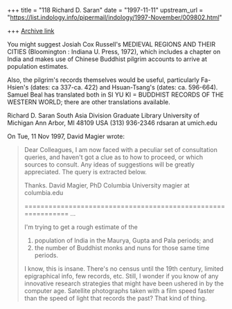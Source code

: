 +++
title = "118 Richard D. Saran"
date = "1997-11-11"
upstream_url = "https://list.indology.info/pipermail/indology/1997-November/009802.html"

+++
[Archive link](https://list.indology.info/pipermail/indology/1997-November/009802.html)

You might suggest Josiah Cox Russell's MEDIEVAL REGIONS AND THEIR CITIES
(Bloomington : Indiana U. Press, 1972), which includes a chapter on India
and makes use of Chinese Buddhist pilgrim accounts to arrive at population
estimates.

Also, the pilgrim's records themselves would be useful, particularly
Fa-Hsien's (dates:  ca 337-ca. 422) and Hsuan-Tsang's (dates: ca.
596-664).  Samuel Beal has translated both in SI YU KI = BUDDHIST RECORDS
OF THE WESTERN WORLD; there are other translations available.

Richard D. Saran
South Asia Division
Graduate Library
University of Michigan
Ann Arbor, MI 48109
USA
(313) 936-2346
rdsaran at umich.edu


On Tue, 11 Nov 1997, David Magier wrote:

> Dear Colleagues,
> I am now faced with a peculiar set of consultation queries, and
> haven't got a clue as to how to proceed, or which sources to
> consult. Any ideas of suggestions will be greatly appreciated. The
> query is extracted below.
>
> Thanks.
> David Magier, PhD
> Columbia University
> magier at columbia.edu
>
> =============================================================
> ...
>
> I'm trying to get a rough estimate of the
>
> 1. population of India in the Maurya, Gupta and Pala periods; and
> 2. the number of Buddhist monks and nuns for those same time periods.
>
> I know, this is insane. There's no census until the 19th century, limited
> epigraphical info, few records, etc. Still, I wonder if you know of any
> innovative research strategies that might have been ushered in by the
> computer age. Satellite photographs taken with a film speed faster than
> the speed of light that records the past? That kind of thing.
>




